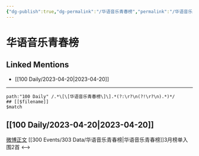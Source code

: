 ```yaml
---
{"dg-publish":true,"dg-permalink":"/华语音乐青春榜","permalink":"/华语音乐青春榜/","created":"2023-04-21T11:28:16.973+08:00","updated":"2023-04-21T11:28:30.080+08:00"}
---
```


# 华语音乐青春榜

## Linked Mentions
- [[100 Daily/2023-04-20\|2023-04-20]]


---

```expander
path:"100 Daily" /.*\[\[华语音乐青春榜\]\].*(?:\r?\n(?!\r?\n).*)*/
## [[$filename]]
$match
```
## [[100 Daily/2023-04-20\|2023-04-20]]
[微博正文](http://weibo.com/6573096128/MCQKVqcyj) [[300 Events/303 Data/华语音乐青春榜\|华语音乐青春榜]]3月榜单入围2首
<-->